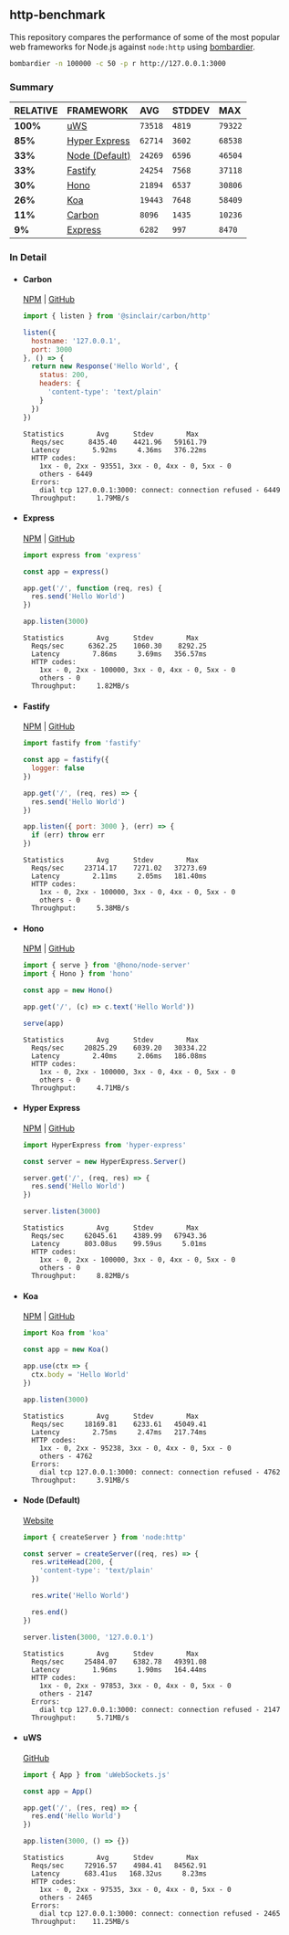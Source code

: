 ## http-benchmark

This repository compares the performance of some of the most popular web frameworks for Node.js against `node:http` using [bombardier](https://github.com/codesenberg/bombardier).

```bash
bombardier -n 100000 -c 50 -p r http://127.0.0.1:3000
```

### Summary

| RELATIVE | FRAMEWORK | AVG | STDDEV | MAX |
| :--- | :--- | :--- | :--- | :--- |
| **100%** | [uWS](#uws) | `73518` | `4819` | `79322` |
| **85%** | [Hyper Express](#hyper-express) | `62714` | `3602` | `68538` |
| **33%** | [Node (Default)](#node-default) | `24269` | `6596` | `46504` |
| **33%** | [Fastify](#fastify) | `24254` | `7568` | `37118` |
| **30%** | [Hono](#hono) | `21894` | `6537` | `30806` |
| **26%** | [Koa](#koa) | `19443` | `7648` | `58409` |
| **11%** | [Carbon](#carbon) | `8096` | `1435` | `10236` |
| **9%** | [Express](#express) | `6282` | `997` | `8470` |


### In Detail

- #### Carbon
  [NPM](https://npmjs.com/@sinclair/carbon) | [GitHub](https://github.com/sinclairzx81/carbon)
  ```js
  import { listen } from '@sinclair/carbon/http'

  listen({
    hostname: '127.0.0.1',
    port: 3000
  }, () => {
    return new Response('Hello World', {
      status: 200,
      headers: {
        'content-type': 'text/plain'
      }
    })
  })
  ```

  ```
  Statistics        Avg      Stdev        Max
    Reqs/sec      8435.40    4421.96   59161.79
    Latency        5.92ms     4.36ms   376.22ms
    HTTP codes:
      1xx - 0, 2xx - 93551, 3xx - 0, 4xx - 0, 5xx - 0
      others - 6449
    Errors:
      dial tcp 127.0.0.1:3000: connect: connection refused - 6449
    Throughput:     1.79MB/s
  ```

- #### Express
  [NPM](https://npmjs.com/express) | [GitHub](https://github.com/expressjs/express)
  ```js
  import express from 'express'

  const app = express()

  app.get('/', function (req, res) {
    res.send('Hello World')
  })

  app.listen(3000)
  ```

  ```
  Statistics        Avg      Stdev        Max
    Reqs/sec      6362.25    1060.30    8292.25
    Latency        7.86ms     3.69ms   356.57ms
    HTTP codes:
      1xx - 0, 2xx - 100000, 3xx - 0, 4xx - 0, 5xx - 0
      others - 0
    Throughput:     1.82MB/s
  ```

- #### Fastify
  [NPM](https://npmjs.com/fastify) | [GitHub](https://github.com/fastify/fastify)
  ```js
  import fastify from 'fastify'

  const app = fastify({
    logger: false
  })

  app.get('/', (req, res) => {
    res.send('Hello World')
  })

  app.listen({ port: 3000 }, (err) => {
    if (err) throw err
  })
  ```

  ```
  Statistics        Avg      Stdev        Max
    Reqs/sec     23714.17    7271.02   37273.69
    Latency        2.11ms     2.05ms   181.40ms
    HTTP codes:
      1xx - 0, 2xx - 100000, 3xx - 0, 4xx - 0, 5xx - 0
      others - 0
    Throughput:     5.38MB/s
  ```

- #### Hono
  [NPM](https://npmjs.com/hono) | [GitHub](https://github.com/honojs/hono)
  ```js
  import { serve } from '@hono/node-server'
  import { Hono } from 'hono'

  const app = new Hono()

  app.get('/', (c) => c.text('Hello World'))

  serve(app)
  ```

  ```
  Statistics        Avg      Stdev        Max
    Reqs/sec     20825.29    6039.20   30334.22
    Latency        2.40ms     2.06ms   186.08ms
    HTTP codes:
      1xx - 0, 2xx - 100000, 3xx - 0, 4xx - 0, 5xx - 0
      others - 0
    Throughput:     4.71MB/s
  ```

- #### Hyper Express
  [NPM](https://npmjs.com/hyper-express) | [GitHub](https://github.com/kartikk221/hyper-express)
  ```js
  import HyperExpress from 'hyper-express'

  const server = new HyperExpress.Server()

  server.get('/', (req, res) => {
    res.send('Hello World')
  })

  server.listen(3000)
  ```

  ```
  Statistics        Avg      Stdev        Max
    Reqs/sec     62045.61    4389.99   67943.36
    Latency      803.08us    99.59us     5.01ms
    HTTP codes:
      1xx - 0, 2xx - 100000, 3xx - 0, 4xx - 0, 5xx - 0
      others - 0
    Throughput:     8.82MB/s
  ```

- #### Koa
  [NPM](https://npmjs.com/koa) | [GitHub](https://github.com/koajs/koa)
  ```js
  import Koa from 'koa'

  const app = new Koa()

  app.use(ctx => {
    ctx.body = 'Hello World'
  })

  app.listen(3000)
  ```

  ```
  Statistics        Avg      Stdev        Max
    Reqs/sec     18169.81    6233.61   45049.41
    Latency        2.75ms     2.47ms   217.74ms
    HTTP codes:
      1xx - 0, 2xx - 95238, 3xx - 0, 4xx - 0, 5xx - 0
      others - 4762
    Errors:
      dial tcp 127.0.0.1:3000: connect: connection refused - 4762
    Throughput:     3.91MB/s
  ```

- #### Node (Default)
  [Website](https://nodejs.org/api/http.html)
  ```js
  import { createServer } from 'node:http'

  const server = createServer((req, res) => {
    res.writeHead(200, {
      'content-type': 'text/plain'
    })

    res.write('Hello World')

    res.end()
  })

  server.listen(3000, '127.0.0.1')
  ```

  ```
  Statistics        Avg      Stdev        Max
    Reqs/sec     25484.07    6382.78   49391.08
    Latency        1.96ms     1.90ms   164.44ms
    HTTP codes:
      1xx - 0, 2xx - 97853, 3xx - 0, 4xx - 0, 5xx - 0
      others - 2147
    Errors:
      dial tcp 127.0.0.1:3000: connect: connection refused - 2147
    Throughput:     5.71MB/s
  ```

- #### uWS
  [GitHub](https://github.com/uNetworking/uWebSockets.js)
  ```js
  import { App } from 'uWebSockets.js'

  const app = App()

  app.get('/', (res, req) => {
    res.end('Hello World')
  })

  app.listen(3000, () => {})
  ```

  ```
  Statistics        Avg      Stdev        Max
    Reqs/sec     72916.57    4984.41   84562.91
    Latency      683.41us   168.32us     8.23ms
    HTTP codes:
      1xx - 0, 2xx - 97535, 3xx - 0, 4xx - 0, 5xx - 0
      others - 2465
    Errors:
      dial tcp 127.0.0.1:3000: connect: connection refused - 2465
    Throughput:    11.25MB/s
  ```


